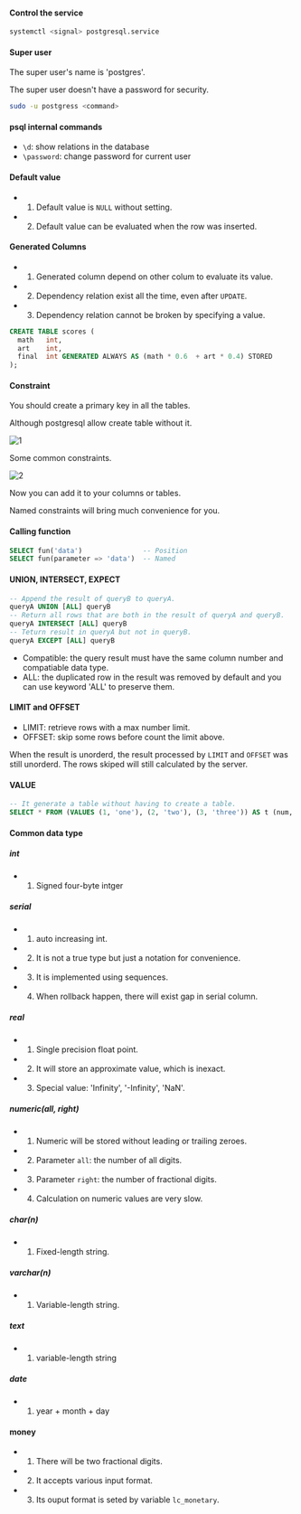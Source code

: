#### Control the service

```bash
systemctl <signal> postgresql.service
```

#### Super user

The super user's name is 'postgres'.

The super user doesn't have a password for security.

```bash
sudo -u postgress <command>
```

#### psql internal commands

* `\d`: show relations in the database
* `\password`: change password for current user

#### Default value

* 1) Default value is `NULL` without setting.
* 2) Default value can be evaluated when the row was inserted.

#### Generated Columns

* 1) Generated column depend on other colum to evaluate its value.
* 2) Dependency relation exist all the time, even after `UPDATE`.
* 3) Dependency relation cannot be broken by specifying a value.

```sql
CREATE TABLE scores (
  math   int,
  art    int,
  final  int GENERATED ALWAYS AS (math * 0.6  + art * 0.4) STORED
);
```

#### Constraint

You should create a primary key in all the tables.

Although postgresql allow create table without it.

![1](https://mintul.liaoxiang.site/Database/1.png)

Some common constraints.

![2](https://mintul.liaoxiang.site/Database/2.png)

Now you can add it to your columns or tables.

Named constraints will bring much convenience for you.

#### Calling function

```sql
SELECT fun('data')               -- Position
SELECT fun(parameter => 'data')  -- Named
```

#### UNION, INTERSECT, EXPECT

```sql
-- Append the result of queryB to queryA.
queryA UNION [ALL] queryB
-- Return all rows that are both in the result of queryA and queryB.
queryA INTERSECT [ALL] queryB
-- Teturn result in queryA but not in queryB.
queryA EXCEPT [ALL] queryB
```

* Compatible: the query result must have the same column number and compatiable data type.
* ALL: the duplicated row in the result was removed by default and you can use keyword 'ALL' to preserve them.

#### LIMIT and OFFSET

* LIMIT: retrieve rows with a max number limit.
* OFFSET: skip some rows before count the limit above.

When the result is unorderd, the result processed by `LIMIT` and `OFFSET` was still unorderd.
The rows skiped will still calculated by the server.

#### VALUE

```sql
-- It generate a table without having to create a table.
SELECT * FROM (VALUES (1, 'one'), (2, 'two'), (3, 'three')) AS t (num, letter);
```

#### Common data type

##### int

* 1) Signed four-byte intger

##### serial

* 1) auto increasing int.
* 2) It is not a true type but just a notation for convenience.
* 3) It is implemented using sequences.
* 4) When rollback happen, there will exist gap in serial column.

##### real

* 1) Single precision float point.
* 2) It will store an approximate value, which is inexact.
* 3) Special value: 'Infinity', '-Infinity', 'NaN'.

##### numeric(all, right)

* 1) Numeric will be stored without leading or trailing zeroes.
* 2) Parameter `all`: the number of all digits.
* 3) Parameter `right`: the number of fractional digits.
* 4) Calculation on numeric values are very slow.

##### char(n)

* 1) Fixed-length string.

##### varchar(n)

* 1) Variable-length string.

##### text

* 1) variable-length string

##### date

* 1) year + month + day

#### money

* 1) There will be two fractional digits.
* 2) It accepts various input format.
* 3) Its ouput format is seted by variable `lc_monetary`.